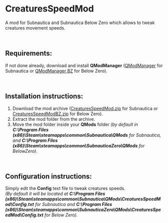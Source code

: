 # CreaturesSpeedMod
A mod for Subnautica and Subnautica Below Zero which allows to tweak creatures movement speeds.

<br>

## Requirements:
If not done already, download and install **QModManager** ([QModManager](https://www.nexusmods.com/subnautica/mods/201) for Subnautica or [QModManager BZ](https://www.nexusmods.com/subnauticabelowzero/mods/1) for Below Zero).

<br>

## Installation instructions:
1) Download the mod archive ([CreaturesSpeedMod.zip](https://github.com/K07H/CreaturesSpeedMod/releases/download/1.1.0/CreaturesSpeedMod.zip) for Subnautica or [CreaturesSpeedModBZ.zip](https://github.com/K07H/CreaturesSpeedMod/releases/download/1.1.0/CreaturesSpeedModBZ.zip) for Below Zero).
2) Extract the mod folder from the archive.
3) Move the mod folder inside your **QMods** folder *(by default in **C:\Program Files (x86)\Steam\steamapps\common\Subnautica\QMods** for Subnautica, and **C:\Program Files (x86)\Steam\steamapps\common\SubnauticaZero\QMods** for BelowZero)*.

<br>

## Configuration instructions:
Simply edit the **Config** text file to tweak creatures speeds.<br>
*(By default it will be located at **C:\Program Files (x86)\Steam\steamapps\common\Subnautica\QMods\CreaturesSpeedMod\Config.txt** for Subnautica and **C:\Program Files (x86)\Steam\steamapps\common\SubnauticaZero\QMods\CreaturesSpeedMod\Config.txt** for Below Zero).*
